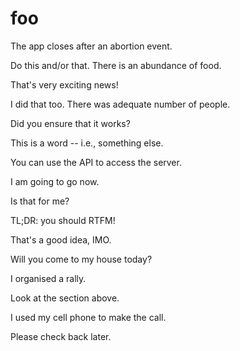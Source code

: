 # foo

The app closes after an abortion event.

Do this and/or that. There is an abundance of food.

That's very exciting news!

I did that too. There was adequate number of people.

Did you ensure that it works?

This is a word -- i.e., something else.

You can use the API to access the server.

I am going to go now.

Is that for me?

TL;DR: you should RTFM!

That's a good idea, IMO.

Will you come to my house today?

I organised a rally.

Look at the section above.

I used my cell phone to make the call.

Please check back later.

